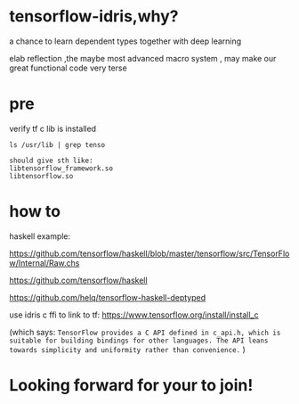 # tensorflow-idris,why?
a chance to learn dependent types together with deep learning

elab reflection ,the maybe most advanced macro system , may make our great functional code very terse

# pre
verify tf c lib is installed
```
ls /usr/lib | grep tenso

should give sth like:
libtensorflow_framework.so
libtensorflow.so

```
# how to
haskell example:

https://github.com/tensorflow/haskell/blob/master/tensorflow/src/TensorFlow/Internal/Raw.chs

https://github.com/tensorflow/haskell

https://github.com/helq/tensorflow-haskell-deptyped

use idris c ffi to link to tf:
https://www.tensorflow.org/install/install_c

(which says: `TensorFlow provides a C API defined in c_api.h, which is suitable for building bindings for other languages. The API leans towards simplicity and uniformity rather than convenience.` )

# Looking forward for your to join!
